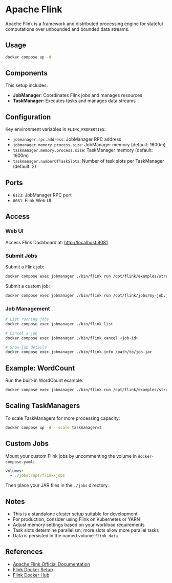 # Apache Flink

Apache Flink is a framework and distributed processing engine for stateful computations over unbounded and bounded data streams.

## Usage

```bash
docker compose up -d
```

## Components

This setup includes:

- **JobManager**: Coordinates Flink jobs and manages resources
- **TaskManager**: Executes tasks and manages data streams

## Configuration

Key environment variables in `FLINK_PROPERTIES`:

- `jobmanager.rpc.address`: JobManager RPC address
- `jobmanager.memory.process.size`: JobManager memory (default: 1600m)
- `taskmanager.memory.process.size`: TaskManager memory (default: 1600m)
- `taskmanager.numberOfTaskSlots`: Number of task slots per TaskManager (default: 2)

## Ports

- `6123`: JobManager RPC port
- `8081`: Flink Web UI

## Access

### Web UI

Access Flink Dashboard at: <http://localhost:8081>

### Submit Jobs

Submit a Flink job:

```bash
docker compose exec jobmanager ./bin/flink run /opt/flink/examples/streaming/WordCount.jar
```

Submit a custom job:

```bash
docker compose exec jobmanager ./bin/flink run /opt/flink/jobs/my-job.jar
```

### Job Management

```bash
# List running jobs
docker compose exec jobmanager ./bin/flink list

# Cancel a job
docker compose exec jobmanager ./bin/flink cancel <job-id>

# Show job details
docker compose exec jobmanager ./bin/flink info /path/to/job.jar
```

## Example: WordCount

Run the built-in WordCount example:

```bash
docker compose exec jobmanager ./bin/flink run /opt/flink/examples/streaming/WordCount.jar
```

## Scaling TaskManagers

To scale TaskManagers for more processing capacity:

```bash
docker compose up -d --scale taskmanager=3
```

## Custom Jobs

Mount your custom Flink jobs by uncommenting the volume in `docker-compose.yaml`:

```yaml
volumes:
  - ./jobs:/opt/flink/jobs
```

Then place your JAR files in the `./jobs` directory.

## Notes

- This is a standalone cluster setup suitable for development
- For production, consider using Flink on Kubernetes or YARN
- Adjust memory settings based on your workload requirements
- Task slots determine parallelism; more slots allow more parallel tasks
- Data is persisted in the named volume `flink_data`

## References

- [Apache Flink Official Documentation](https://flink.apache.org/docs/stable/)
- [Flink Docker Setup](https://nightlies.apache.org/flink/flink-docs-stable/docs/deployment/resource-providers/standalone/docker/)
- [Flink Docker Hub](https://hub.docker.com/_/flink)
